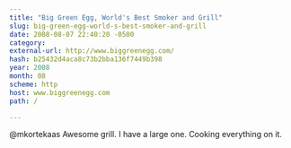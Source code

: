 ```yaml
---
title: "Big Green Egg, World's Best Smoker and Grill"
slug: big-green-egg-world-s-best-smoker-and-grill
date: 2008-08-07 22:40:20 -0500
category: 
external-url: http://www.biggreenegg.com/
hash: b25432d4aca8c73b2bba136f7449b398
year: 2008
month: 08
scheme: http
host: www.biggreenegg.com
path: /

---
```


@mkortekaas Awesome grill. I have a large one. Cooking everything on it.
